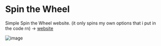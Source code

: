 # Spin the Wheel

Simple Spin the Wheel website. (it only spins my own options that i put in the code rn) -> [website](https://abdurrafey-amir.github.io/spin-the-wheel/)

![image](https://github.com/user-attachments/assets/605d6494-4ba7-4b88-83d9-69cb626558e7)

